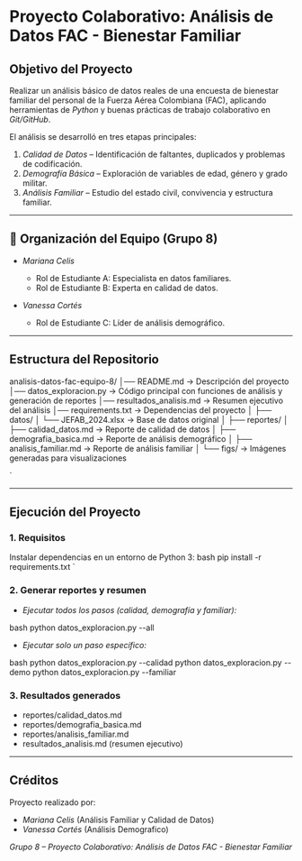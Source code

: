 #  Proyecto Colaborativo: Análisis de Datos FAC - Bienestar Familiar

##  Objetivo del Proyecto
Realizar un análisis básico de datos reales de una encuesta de bienestar familiar del personal de la Fuerza Aérea Colombiana (FAC), aplicando herramientas de *Python* y buenas prácticas de trabajo colaborativo en *Git/GitHub*.  

El análisis se desarrolló en tres etapas principales:
1. *Calidad de Datos* – Identificación de faltantes, duplicados y problemas de codificación.  
2. *Demografía Básica* – Exploración de variables de edad, género y grado militar.  
3. *Análisis Familiar* – Estudio del estado civil, convivencia y estructura familiar.

---

## 👥 Organización del Equipo (Grupo 8)

- *Mariana Celis*  
  - Rol de Estudiante A: Especialista en datos familiares.  
  - Rol de Estudiante B: Experta en calidad de datos.  

- *Vanessa Cortés*  
  - Rol de Estudiante C: Líder de análisis demográfico. 

---

##  Estructura del Repositorio


analisis-datos-fac-equipo-8/
│── README.md                → Descripción del proyecto
│── datos\_exploracion.py     → Código principal con funciones de análisis y generación de reportes
│── resultados\_analisis.md   → Resumen ejecutivo del análisis
│── requirements.txt         → Dependencias del proyecto
│
├── datos/
│   └── JEFAB\_2024.xlsx      → Base de datos original
│
├── reportes/
│   ├── calidad\_datos.md     → Reporte de calidad de datos
│   ├── demografia\_basica.md → Reporte de análisis demográfico
│   ├── analisis\_familiar.md → Reporte de análisis familiar
│   └── figs/                → Imágenes generadas para visualizaciones

`

---

##  Ejecución del Proyecto

### 1. Requisitos
Instalar dependencias en un entorno de Python 3:
bash
pip install -r requirements.txt
`

### 2. Generar reportes y resumen

* *Ejecutar todos los pasos (calidad, demografía y familiar):*

bash
python datos_exploracion.py --all


* *Ejecutar solo un paso específico:*

bash
python datos_exploracion.py --calidad
python datos_exploracion.py --demo
python datos_exploracion.py --familiar


### 3. Resultados generados

* reportes/calidad_datos.md
* reportes/demografia_basica.md
* reportes/analisis_familiar.md
* resultados_analisis.md (resumen ejecutivo)

---

## Créditos

Proyecto realizado por:

* *Mariana Celis* (Análisis Familiar y Calidad de Datos)
* *Vanessa Cortés* (Análisis Demografico)

*Grupo 8 – Proyecto Colaborativo: Análisis de Datos FAC - Bienestar Familiar*


